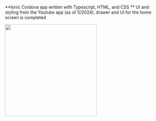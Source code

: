 **Ionic Cordova app written with Typescript, HTML, and CSS
**
UI and styling from the Youtube app (as of 5/2024), drawer and UI for the home screen is completed


<img src="https://github.com/dwelch527/YoutubeUI/assets/18079214/a9fc5a4a-6c44-4fb6-891e-bea8264dc48c" style="width:300px;"/>
